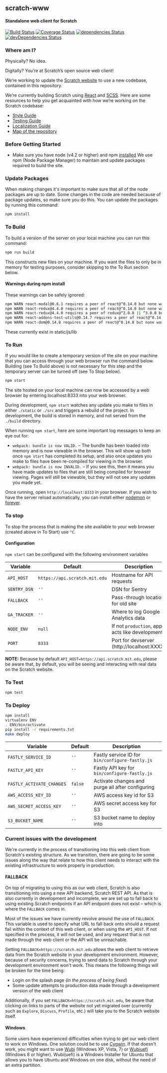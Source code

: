 ## scratch-www
#### Standalone web client for Scratch

[![Build Status](https://travis-ci.org/LLK/scratch-www.svg)](https://travis-ci.org/LLK/scratch-www)
[![Coverage Status](https://coveralls.io/repos/github/LLK/scratch-www/badge.svg?branch=develop)](https://coveralls.io/github/LLK/scratch-www?branch=develop)
[![dependencies Status](https://david-dm.org/llk/scratch-www/status.svg)](https://david-dm.org/llk/scratch-www)
[![devDependencies Status](https://david-dm.org/llk/scratch-www/dev-status.svg)](https://david-dm.org/llk/scratch-www?type=dev)

### Where am I?
Physically? No idea.

Digitally? You’re at Scratch’s open source web client! 

We’re working to update the [Scratch website](https://scratch.mit.edu) to use a new codebase, contained in this repository.

We’re currently building Scratch using [React](https://facebook.github.io/react/) and [SCSS](http://sass-lang.com/documentation/file.SASS_REFERENCE.html). Here are some resources to help you get acquainted with how we’re working on the Scratch codebase:

* [Style Guide](https://github.com/LLK/scratch-www/wiki/Style-Guide)
* [Testing Guide](https://github.com/LLK/scratch-www/wiki/Testing-Guide-for-Bugfixes)
* [Localization Guide](https://github.com/LLK/scratch-www/wiki/Localization-Guide)
* [Map of the repository](https://github.com/LLK/scratch-www/wiki/Repo-Map)


### Before Getting Started
* Make sure you have node (v4.2 or higher) and npm [installed](https://docs.npmjs.com/getting-started/installing-node)
We use npm (Node Package Manager) to maintain and update packages required to build the site.  

### Update Packages
When making changes it's important to make sure that all of the node packages are up to date. Some changes in the code are needed because of package updates, so make sure you do this. You can update the packages by running this command:

```bash
npm install
```

### To Build
To build a version of the server on your local machine you can run this command:

```bash
npm run build
```
This constructs new files on your machine.  If you want the files to only be in memory for testing purposes, consider skipping to the To Run section below.

#### Warnings during npm install

These warnings can be safely ignored:

```bash
npm WARN react-modal@0.6.1 requires a peer of react@^0.14.0 but none was installed.
npm WARN react-redux@4.4.0 requires a peer of react@^0.14.0 but none was installed.
npm WARN react-redux@4.4.0 requires a peer of redux@^2.0.0 || ^3.0.0 but none was installed.
npm WARN react-addons-test-utils@0.14.7 requires a peer of react@^0.14.7 but none was installed.
npm WARN react-dom@0.14.8 requires a peer of react@^0.14.8 but none was installed.
```

These currently exist in static/js/lib

### To Run
If you would like to create a temporary version of the site on your machine that you can access through your web browser run the command below.  Building (see To Build above) is not necessary for this step and the temporary server can be turned off (see To Stop below).

```bash
npm start
```

The site hosted on your local machine can now be accessed by a web browser by entering localhost:8333 into your web browser.

During development, `npm start` watches any update you make to files in either `./static` or `./src` and triggers a rebuild of the project.  In development, the build is stored in memory, and not served from the `./build` directory.

When running `npm start`, here are some important log messages to keep an eye out for:
* `webpack: bundle is now VALID.` – The bundle has been loaded into memory and is now viewable in the browser. This will show up both once `npm start` has completed its setup, and also once updates you make to files have been re-compiled for viewing in the browser.
* `webpack: bundle is now INVALID.` – If you see this, then it means you have made updates to files that are still being compiled for browser viewing. Pages will still be viewable, but they will not see any updates you made yet.

Once running, open `http://localhost:8333` in your browser. If you wish to have the server reload automatically, you can install either [nodemon](https://github.com/remy/nodemon) or [forever](https://github.com/foreverjs/forever).

### To stop
To stop the process that is making the site available to your web browser (created above in To Start) use `^C`.

#### Configuration

`npm start` can be configured with the following environment variables

| Variable      | Default                       | Description                                    |
| ------------- | ----------------------------- | ---------------------------------------------- |
| `API_HOST`    | `https://api.scratch.mit.edu` | Hostname for API requests                      |
| `SENTRY_DSN`  | `''`                          | DSN for Sentry                                 |
| `FALLBACK`    | `''`                          | Pass-through location for old site             |
| `GA_TRACKER`  | `''`                          | Where to log Google Analytics data             |
| `NODE_ENV`    | `null`                        | If not `production`, app acts like development |
| `PORT`        | `8333`                        | Port for devserver (http://localhost:XXXX)     |

**NOTE:** Because by default `API_HOST=https://api.scratch.mit.edu`, please be aware that, by default, you will be seeing and interacting with real data on the Scratch website.

### To Test
```bash
npm test
```

### To Deploy
```bash
npm install
virtualenv ENV
. ENV/bin/activate
pip install -r requirements.txt
make deploy
```

| Variable                 | Default | Description                                      |
| ------------------------ | ------- | ------------------------------------------------ |
| `FASTLY_SERVICE_ID`      | `''`    | Fastly service ID for `bin/configure-fastly.js`  |
| `FASTLY_API_KEY`         | `''`    | Fastly API key for `bin/configure-fastly.js`     |
| `FASTLY_ACTIVATE_CHANGES`| `false` | Activate changes and purge all after configuring |
| `AWS_ACCESS_KEY_ID`      | `''`    | AWS access key id for S3                         |
| `AWS_SECRET_ACCESS_KEY`  | `''`    | AWS secret access key for S3                     |
| `S3_BUCKET_NAME`         | `''`    | S3 bucket name to deploy into                    |


### Current issues with the development
We're currently in the process of transitioning into this web client from Scratch's existing structure. As we transition, there are going to be some issues along the way that relate to how this client needs to interact with the existing infrastructure to work properly in production.

#### FALLBACK
On top of migrating to using this as our web client, Scratch is also transitioning into using a new API backend, Scratch REST API. As that is also currently in development and incomplete, we are set up to fall back to using existing Scratch endpoints if an API endpoint does not exist – which is where the `FALLBACK` comes in.

Most of the issues we have currently revolve around the use of `FALLBACK`. This variable is used to specify what URL to fall back onto should a request fail within the context of this web client, or when using the `API_HOST`. If not specified in the process, it will not be used, and any request that is not made through the web client or the API will be unreachable.

Setting `FALLBACK=https://scratch.mit.edu` allows the web client to retrieve data from the Scratch website in your development environment. However, because of security concerns, trying to send data to Scratch through your development environment won't work. This means the following things will be broken for the time being:
* Login on the splash page (*In the process of being fixed*)
* Some update attempts to production data made through a development version of the web client

Additionally, if you set `FALLBACK=https://scratch.mit.edu`, be aware that clicking on links to parts of the website not yet migrated over (currently such as `Explore`, `Discuss`, `Profile`, etc.) will take you to the Scratch website itself.

#### Windows
Some users have experienced difficulties when trying to get our web client to work on Windows. One solution could be to use [Cygwin](https://www.cygwin.com/). If that doesn't work, you might want to use [Wubi](https://wiki.ubuntu.com/WubiGuide) (Windows XP, Vista, 7) or [Wubiuefi](https://github.com/hakuna-m/wubiuefi) (Windows 8 or higher). Wubi(uefi) is a Windows Installer for Ubuntu that allows you to have Ubuntu and Windows on one disk, without the need of an extra partition.
